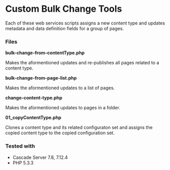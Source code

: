 # Custom Bulk Change Tools

Each of these web services scripts assigns a new content type and updates metadata and data definition fields for a group of pages.

### Files

**bulk-change-from-contentType.php**

Makes the aformentioned updates and re-publishes all pages related to a content type.

**bulk-change-from-page-list.php**

Makes the aformentioned updates to a list of pages.

**change-content-type.php**

Makes the aformentioned updates to pages in a folder.

**01_copyContentType.php**

Clones a content type and its related configuraton set and assigns the copied content type to the copied configuration set.

### Tested with
- Cascade Server 7.8, 7.12.4
- PHP 5.3.3
